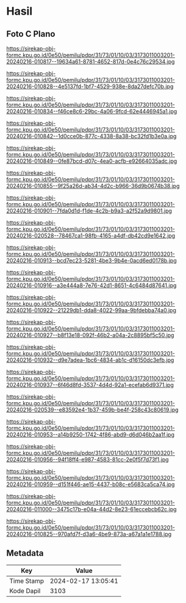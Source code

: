 # Hasil

## Foto C Plano

https://sirekap-obj-formc.kpu.go.id/0e50/pemilu/pdpr/31/73/01/10/03/3173011003201-20240216-010817--19634a61-8781-4652-817d-0e4c76c29534.jpg

https://sirekap-obj-formc.kpu.go.id/0e50/pemilu/pdpr/31/73/01/10/03/3173011003201-20240216-010828--4e5137fd-1bf7-4529-938e-8da27defc70b.jpg

https://sirekap-obj-formc.kpu.go.id/0e50/pemilu/pdpr/31/73/01/10/03/3173011003201-20240216-010834--f46ce8c6-29bc-4a06-9fcd-62e4446945a1.jpg

https://sirekap-obj-formc.kpu.go.id/0e50/pemilu/pdpr/31/73/01/10/03/3173011003201-20240216-010842--1d0cce0b-877c-4338-8a38-bc32fd1b3e0a.jpg

https://sirekap-obj-formc.kpu.go.id/0e50/pemilu/pdpr/31/73/01/10/03/3173011003201-20240216-010849--0fe87bcd-d07c-4ea0-acfb-e92664035adc.jpg

https://sirekap-obj-formc.kpu.go.id/0e50/pemilu/pdpr/31/73/01/10/03/3173011003201-20240216-010855--9f25a26d-ab34-4d2c-b966-36d9b0674b38.jpg

https://sirekap-obj-formc.kpu.go.id/0e50/pemilu/pdpr/31/73/01/10/03/3173011003201-20240216-010901--7fda0d1d-f1de-4c2b-b9a3-a2f52a9d9801.jpg

https://sirekap-obj-formc.kpu.go.id/0e50/pemilu/pdpr/31/73/01/10/03/3173011003201-20240216-020528--78467ca1-98fb-4165-a4df-db42cd9e1642.jpg

https://sirekap-obj-formc.kpu.go.id/0e50/pemilu/pdpr/31/73/01/10/03/3173011003201-20240216-010913--bcd7ec23-5281-4be3-9b4e-0acd6ed0178b.jpg

https://sirekap-obj-formc.kpu.go.id/0e50/pemilu/pdpr/31/73/01/10/03/3173011003201-20240216-010916--a3e444a8-7e76-42d1-8651-4c6484d87641.jpg

https://sirekap-obj-formc.kpu.go.id/0e50/pemilu/pdpr/31/73/01/10/03/3173011003201-20240216-010922--21229db1-dda8-4022-99aa-9bfdebba74a0.jpg

https://sirekap-obj-formc.kpu.go.id/0e50/pemilu/pdpr/31/73/01/10/03/3173011003201-20240216-010927--b8f13e18-092f-46b2-a04a-2c8895bf5c50.jpg

https://sirekap-obj-formc.kpu.go.id/0e50/pemilu/pdpr/31/73/01/10/03/3173011003201-20240216-010932--d9e7adea-1bc6-4834-ab1c-d16150dc3efb.jpg

https://sirekap-obj-formc.kpu.go.id/0e50/pemilu/pdpr/31/73/01/10/03/3173011003201-20240216-010937--6f46d8fd-3537-4d4d-92a1-ecefab6d9371.jpg

https://sirekap-obj-formc.kpu.go.id/0e50/pemilu/pdpr/31/73/01/10/03/3173011003201-20240216-020539--e83592e4-1b37-459b-be4f-258c43c80619.jpg

https://sirekap-obj-formc.kpu.go.id/0e50/pemilu/pdpr/31/73/01/10/03/3173011003201-20240216-010953--a14b9250-1742-4f86-abd9-d6d046b2aa1f.jpg

https://sirekap-obj-formc.kpu.go.id/0e50/pemilu/pdpr/31/73/01/10/03/3173011003201-20240216-010956--94f18ff4-e987-4583-81cc-2e0f5f7d73f1.jpg

https://sirekap-obj-formc.kpu.go.id/0e50/pemilu/pdpr/31/73/01/10/03/3173011003201-20240216-010959--d151f446-ae15-4437-b08c-e5683ca5ca74.jpg

https://sirekap-obj-formc.kpu.go.id/0e50/pemilu/pdpr/31/73/01/10/03/3173011003201-20240216-011000--3475c17b-e04a-44d2-8e23-61eccebcb62c.jpg

https://sirekap-obj-formc.kpu.go.id/0e50/pemilu/pdpr/31/73/01/10/03/3173011003201-20240216-010825--970afd7f-d3a6-4be9-873a-a67a1a1e1788.jpg


## Metadata

| Key        | Value               |
| ---------- | ------------------- |
| Time Stamp | 2024-02-17 13:05:41 |
| Kode Dapil | 3103                |




